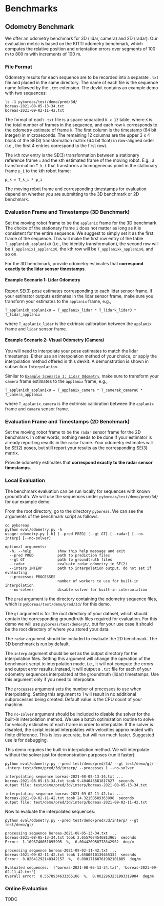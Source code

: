 # Benchmarks
## Odometry Benchmark
We offer an odometry benchmark for 3D (lidar, camera) and 2D (radar). Our evaluation metric is based on the KITTI odometry benchmark, which computes the relative position and orientation errors over segments of 100 m to 800 m with increments of 100 m.

### File Format
Odometry results for each sequence are to be recorded into a separate `.txt` file and placed in the same directory. The name of each file is the sequence name followed by the `.txt` extension. The devkit contains an example demo with two sequences:
```
ls -1 pyboreas/test/demo/pred/3d/
boreas-2021-08-05-13-34.txt  
boreas-2021-09-02-11-42.txt
```

The format of each `.txt` file is a space separated `K x 13` table, where `K` is the total number of frames in the sequence, and each row `k` corresponds to the odometry estimate of frame `k`. The first column is the timestamp (64 bit integer) in microseconds. The remaining 12 columns are the upper 3 x 4 block of the SE(3) transformation matrix (64 bit float) in row-aligned order (i.e., the first 4 entries correspond to the first row).

The `k`th row entry is the SE(3) transformation between a stationary reference frame `i` and the `k`th estimated frame of the moving robot. E.g., a transformation `T_k_i` that transforms a homogeneous point in the stationary frame `p_i` to the `k`th robot frame:
```
p_k = T_k_i * p_i
```
The moving robot frame and corresponding timestamps for evaluation depend on whether you are submitting to the 3D benchmark or 2D benchmark.

### Evaluation Frame and Timestamps (3D Benchmark)
Set the moving robot frame to be the `applanix` frame for the 3D benchmark. The choice of the stationary frame `i` does not matter as long as it is consistent for the entire sequence. We suggest to simply set it as the first frame of the sequence. This will make the first row entry of the table `T_applanixk_applanix0` (i.e., the identity transformation), the second row will be `T_applanix1_applanix0`, the `k`th row will be `T_applanixk_applanix0`, and so on.

For the 3D benchmark, provide odometry estimates that **correspond exactly to the lidar sensor timestamps**. 

#### Example Scenario 1: Lidar Odometry
Report SE(3) pose estimates corresponding to each lidar sensor frame. If your estimator outputs estimates in the lidar sensor frame, make sure you transform your estimates to the `applanix` frame, e.g.,
```
T_applanixk_applanix0 = T_applanix_lidar * T_lidark_lidar0 * T_lidar_applanix
```
where `T_applanix_lidar` is the extrinsic calibration between the `applanix` frame and `lidar` sensor frame.

#### Example Scenario 2: Visual Odometry (Camera)
You will need to interpolate your pose estimates to match the lidar timestamps. Either use an interpolation method of your choice, or apply the interpolation method offered in this devkit. A demonstration is shown in subsection `Interpolation`.

Similar to [`Example Scenario 1: Lidar Odometry`](#example-scenario-1:-lidar-odometry), make sure to transform your `camera` frame estimates to the `applanix` frame, e.g.,
```
T_applanixk_applanix0 = T_applanix_camera * T_camerak_camera0 * T_camera_applanix
```
where `T_applanix_camera` is the extrinsic calibration between the `applanix` frame and `camera` sensor frame.

### Evaluation Frame and Timestamps (2D Benchmark)
Set the moving robot frame to be the `radar` sensor frame for the 2D benchmark. In other words, nothing needs to be done if your estimator is already reporting results in the `radar` frame. Your odometry estimates will be SE(2) poses, but still report your results as the corresponding SE(3) matrix.

Provide odometry estimates that **correspond exactly to the radar sensor timestamps**.

### Local Evaluation
The benchmark evaluation can be run locally for sequences with known groundtruth. We will use the sequences under `pyboreas/test/demo/pred/3d/` for our example demo.

From the root directory, go to the directory `pyboreas`. We can see the arguments of the benchmark script as follows:
```
cd pyboreas
python eval/odometry.py -h
usage: odometry.py [-h] [--pred PRED] [--gt GT] [--radar] [--no-interp] [--no-solver]

optional arguments:
  -h, --help            show this help message and exit
  --pred PRED           path to prediction files
  --gt GT               path to groundtruth files
  --radar               evaluate radar odometry in SE(2)
  --interp INTERP       path to interpolation output, do not set if evaluating
  --processes PROCESSES
                        number of workers to use for built-in interpolation
  --no-solver           disable solver for built-in interpolation
```
The `pred` argument is the directory containing the odometry sequence files, which is `pyboreas/test/demo/pred/3d/` for this demo. 

The `gt` argument is for the root directory of your dataset, which should contain the corresponding groundtruth files required for evaluation. For this demo we will use `pyboreas/test/demo/gt/`, but for your use case it should be the root directory of where you stored your data.

The `radar` argument should be included to evaluate the 2D benchmark. The 3D benchmark is run by default.

The `interp` argument should be set as the output directory for the interpolation files. Setting this argument will change the operation of the benchmark script to interpolation mode, i.e., it will not compute the errors and output error results. Instead, it will output a `.txt` file for each of your odometry sequences interpolated at the groundtruth (lidar) timestamps. Use this argument only if you need to interpolate.

The `processes` argument sets the number of processes to use when interpolating. Setting this argument to 1 will result in no additional subprocesses being created. Default value is the CPU count of your machine.

The `no-solver` argument should be included to disable the solver for the built-in interpolation method. We use a batch optimization routine to solve for velocity estimates of each frame in order to interpolate. If the solver is disabled, the script instead interpolates with velocities approximated with finite difference. This is less accurate, but will run much faster. Suggested use is for debugging.

This demo requires the built-in interpolation method. We will interpolate without the solver just for demonstration purposes (run it faster):
```
python eval/odometry.py --pred test/demo/pred/3d/ --gt test/demo/gt/ --interp test/demo/pred/3d/interp/ --processes 1 --no-solver

interpolating sequence boreas-2021-08-05-13-34.txt ...
boreas-2021-08-05-13-34.txt took 9.404045581817627  seconds
output file: test/demo/pred/3d/interp/boreas-2021-08-05-13-34.txt 

interpolating sequence boreas-2021-09-02-11-42.txt ...
boreas-2021-09-02-11-42.txt took 24.32158589363098  seconds
output file: test/demo/pred/3d/interp/boreas-2021-09-02-11-42.txt
```

Now to evaluate the interpolated sequences:
```
python eval/odometry.py --pred test/demo/pred/3d/interp/ --gt test/demo/gt/

processing sequence boreas-2021-08-05-13-34.txt ...
boreas-2021-08-05-13-34.txt took 2.0557074546813965  seconds
Error:  1.1093740051895995  %,  0.004420958778842962  deg/m 

processing sequence boreas-2021-09-02-11-42.txt ...
boreas-2021-09-02-11-42.txt took 1.6580510139465332  seconds
Error:  0.02641292148342157  %,  0.00017168761982101885  deg/m 

Evaluated sequences:  ['boreas-2021-08-05-13-34.txt', 'boreas-2021-09-02-11-42.txt']
Overall error:  0.5678934633365106  %,  0.0022963231993319904  deg/m
```

### Online Evaluation
TODO
